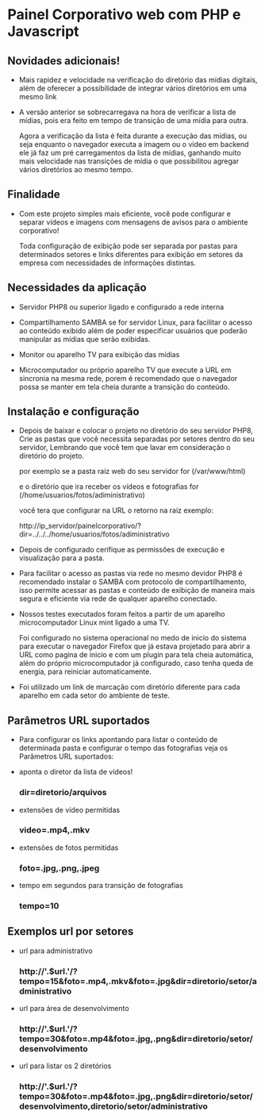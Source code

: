 <h1>Painel Corporativo web com PHP e Javascript</h1>
<h2>Novidades adicionais!</h2>
<ul>
  <li>
    <p>Mais rapidez e velocidade na verificação do diretório das mídias digitais, além de oferecer a possibilidade de integrar vários diretórios em uma mesmo link</p>
  </li>
  <li>
    <p>A versão anterior se sobrecarregava na hora de verificar a lista de mídias, pois era feito em tempo de transição de uma mídia para outra.</p>
    <p>Agora a verificação da lista é feita durante a execução das mídias, ou seja enquanto o navegador executa a imagem ou o video em backend ele já faz um pré carregamentos da lista de mídias, ganhando muito mais velocidade nas transições de mídia o que possibilitou agregar vários diretórios ao mesmo tempo.</p>
  </li>
</ul>
<h2>Finalidade</h2>
<ul>
  <li>
    <p>Com este projeto simples mais eficiente, você pode configurar e separar vídeos e imagens com mensagens de avisos para o ambiente corporativo!</p>
    <p>Toda configuração de exibição pode ser separada por pastas para determinados setores e links diferentes para exibição em setores da empresa com necessidades de informações distintas. </p>
  </li>
</ul>

<h2>Necessidades da aplicação</h2>
<ul>
  <li>
    <p>Servidor PHP8 ou superior ligado e configurado a rede interna</p>
  </li>
  <li>
    <p>Compartilhamento SAMBA se for servidor Linux, para facilitar o acesso ao conteúdo exibido além de poder especificar usuários que poderão manipular as mídias que serão exibidas.</p>
  </li>
  <li>
    <p>Monitor ou aparelho TV para exibição das mídias</p>
  </li>
  <li>
    <p>Microcomputador ou próprio aparelho TV que execute a URL em sincronia na mesma rede, porem é recomendado que o navegador possa se manter em tela cheia durante a transição do conteúdo.</p>
  </li>
</ul>

<h2>Instalação e configuração</h2>
<ul>
  <li>
    <p>Depois de baixar e colocar o projeto no diretório do seu servidor PHP8, Crie as pastas que você necessita separadas por setores dentro do seu servidor, Lembrando que você tem que lavar em consideração o diretório do projeto.</p>
    <p>por exemplo se a pasta raiz web do seu servidor for (/var/www/html)<p/>
    <p>e o diretório que ira receber os vídeos e fotografias for (/home/usuarios/fotos/adiministrativo)<p/>
    <p>você tera que configurar na URL o retorno na raiz exemplo:<p/>
    <p>http://ip_servidor/painelcorporativo/?dir=../../../home/usuarios/fotos/adiministrativo<p/>
  </li>
  <li>
    <p>Depois de configurado cerifique as permissões de execução e visualização para a pasta.</p>
  </li>
  <li>
    <p>Para facilitar o acesso as pastas via rede no mesmo devidor PHP8 é recomendado instalar o SAMBA com protocolo de compartilhamento, isso permite acessar as pastas e conteúdo de exibição de maneira mais segura e eficiente via rede de qualquer aparelho conectado.</p>
  </li>
  <li>
    <p>Nossos testes executados foram feitos a partir de um aparelho microcomputador Linux mint ligado a uma TV.</p>
    <p>Foi configurado no sistema operacional no medo de inicio do sistema para executar o navegador Firefox que já estava projetado para abrir a URL como pagina de inicio e com um plugin para tela cheia automática, além do próprio microcomputador já configurado, caso tenha queda de energia, para reiniciar automaticamente.</p>
  </li>
  <li>
    <p>Foi utilizado um link de marcação com diretório diferente para cada aparelho em cada setor do ambiente de teste.</p>
  </li>
</ul>

<h2>Parâmetros URL suportados</h2>
<ul>
  <li>
    <p>Para configurar os links apontando para listar o conteúdo de determinada pasta e configurar o tempo das fotografias veja os Parâmetros URL suportados:</p>
  </li>
  <li>
    <p>aponta o diretor da lista de vídeos!</p>
    <h3>dir=diretorio/arquivos</h3>
  </li>
  <li>
    <p>extensões de vídeo permitidas</p>
    <h3>video=.mp4,.mkv</h3>
  </li>
  <li>
    <p>extensões de fotos permitidas</p>
    <h3>foto=.jpg,.png,.jpeg</h3>
  </li>
  <li>
    <p>tempo em segundos para transição de fotografias</p>
    <h3>tempo=10</h3>
  </li>
</ul>

<h2>Exemplos url por setores</h2>
<ul>
  <li>
    <p>url para administrativo</p>
    <h3>http://'.$url.'/?tempo=15&foto=.mp4,.mkv&foto=.jpg&dir=diretorio/setor/administrativo</h3>
  </li>
  <li>
    <p>url para área de desenvolvimento</p>
    <h3>http://'.$url.'/?tempo=30&foto=.mp4&foto=.jpg,.png&dir=diretorio/setor/desenvolvimento</h3>
  </li>
  <li>
    <p>url para listar os 2 diretórios</p>
    <h3>http://'.$url.'/?tempo=30&foto=.mp4&foto=.jpg,.png&dir=diretorio/setor/desenvolvimento,diretorio/setor/administrativo</h3>
  </li>
</ul>
